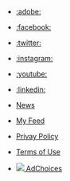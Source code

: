 <!-- TEMPLATES -->
<script type="text/html" id="hit-template">
<div class="related-topics__base hit">
  <div class="related-topics__wrapper hit-content">
    <div class="related-topics__thumb hit-image">
      <img src="{{hero}}" alt="{{name}}">
    </div>
    <a class="related-topics__link hit-view" href="/{{path}}" target="_new">
      <span class="related-topics__txt hit-description">{{{author}}}</span>
      <h2 class="related-topics__subHl hit-name">{{{title}}}</h2>
      <span class="related-topics__txt hit-description">{{{date}}}</span>
    </a>
  </div>
</div>
</script>

<script type="text/html" id="no-results-template">
<div id="no-results-message">
</div>
</script>
<!-- /TEMPLATES -->

- [:adobe:](https://adobe.com/)
- [:facebook:](https://www.facebook.com/Adobe/)
- [:twitter:](https://twitter.com/Adobe)
- [:instagram:](https://instagram.com/Adobe)
- [:youtube:](https://adobe.ly/AdobeYouTube)
- [:linkedin:](https://www.linkedin.com/company/1480/)


- [News](#)
- [My Feed](https://helpx.adobe.com/contact.html)
- [Privay Policy](https://www.adobe.com/privacy.html)
- [Terms of Use](https://www.adobe.com/legal/terms.html)
- [![](https://c.evidon.com/pub/icong1.png) AdChoices](#)

<script type="text/javascript" src="/bundle.js"></script>
